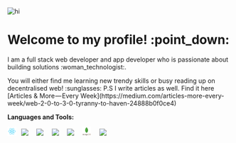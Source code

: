 <!-- ### Hi, 👋 I am Rajashree Parhi -->
 <img alt="hi" src="https://c.tenor.com/lAr_Fip4Sx0AAAAi/woman-raising-hand-joypixels.gif" align="center"  width= "100vw"/> 
 <h1> Welcome  to my profile! :point_down: </h1>
 <p> I am a full stack web developer and app developer who is passionate about building solutions :woman_technologist:. </p>
 <p>You will either find me learning new trendy skills or busy reading up on decentralised web! :sunglasses:
P.S I write articles as well. Find it here [Articles & More — Every Week](https://medium.com/articles-more-every-week/web-2-0-to-3-0-tyranny-to-haven-24888b0f0ce4)
</p>
 
 
 **Languages and Tools:**
 
<img height="20" src="https://raw.githubusercontent.com/github/explore/80688e429a7d4ef2fca1e82350fe8e3517d3494d/topics/react/react.png">
<code> <img height="20" src="https://img.icons8.com/color/48/000000/javascript.png"/> </code> 
<code> <img height="20" src="https://img.icons8.com/color/48/000000/html-5.png"/> </code>
<code> <img height="20" src="https://img.icons8.com/color/48/000000/css3.png"/> </code>
<code> <img height="20" src="https://img.icons8.com/color/48/000000/nodejs.png"/> </code> 
<code> <img height="20" src="https://raw.githubusercontent.com/devicons/devicon/master/icons/mongodb/mongodb-original-wordmark.svg" /> </code> 
<code> <img height="20" src="https://img.icons8.com/color/48/000000/flutter.png"/> </code>

<!--
**rajashree23/rajashree23** is a ✨ _special_ ✨ repository because its `README.md` (this file) appears on your GitHub profile.

Here are some ideas to get you started:

- 🔭 I’m currently working on ...
- 🌱 I’m currently learning ...
- 👯 I’m looking to collaborate on ...
- 🤔 I’m looking for help with ...
- 💬 Ask me about ...
- 📫 How to reach me: ...
- 😄 Pronouns: ...
- ⚡ Fun fact: ...
-->
